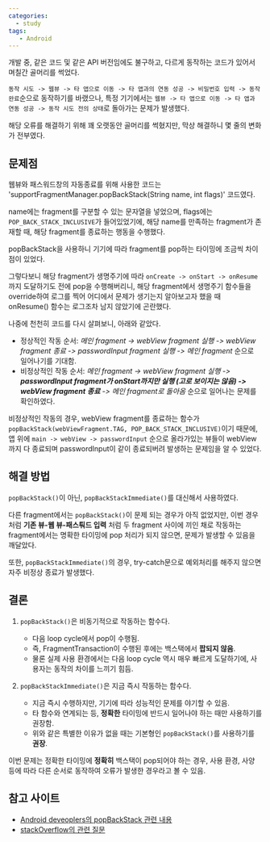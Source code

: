 ```yaml
---
categories: 
  - study
tags:
   - Android
---
```


개발 중, 같은 코드 및 같은 API 버전임에도 불구하고, 다르게 동작하는 코드가 있어서 며칠간 골머리를 썩었다.

`동작 시도 -> 웹뷰 -> 타 앱으로 이동 -> 타 앱과의 연동 성공 -> 비밀번호 입력 -> 동작 완료`순으로 동작하기를 바랬으나, 특정 기기에서는 `웹뷰 -> 타 앱으로 이동 -> 타 앱과 연동 성공 -> 동작 시도 전의 상태`로 돌아가는 문제가 발생했다.

해당 오류를 해결하기 위해 꽤 오랫동안 골머리를 썩혔지만, 막상 해결하니 몇 줄의 변화가 전부였다.


## 문제점

웹뷰와 패스워드창의 자동종료를 위해 사용한 코드는 'supportFragmentManager.popBackStack(String name, int flags)' 코드였다.

name에는 fragment를 구분할 수 있는 문자열을 넣었으며, flags에는 `POP_BACK_STACK_INCLUSIVE`가 들어있었기에, 해당 name를 만족하는 fragment가 존재할 때, 해당 fragment를 종료하는 행동을 수행했다.

popBackStack을 사용하니 기기에 따라 fragment를 pop하는 타이밍에 조금씩 차이점이 있었다.

그렇다보니 해당 fragment가 생명주기에 따라 `onCreate -> onStart -> onResume`까지 도달하기도 전에 pop을 수행해버리니, 해당 fragment에서 생명주기 함수들을 override하여 로그를 찍어 어디에서 문제가 생기는지 알아보고자 했을 때 onResume() 함수는 로그조차 남지 않았기에 곤란했다.


나중에 천천히 코드를 다시 살펴보니, 아래와 같았다.
- 정상적인 작동 순서: *메인 fragment -> webView fragment 실행 -> webView fragment 종료 -> passwordInput fragment 실행 -> 메인 fragment* 순으로 일어나기를 기대함.
- 비정상적인 작동 순서: *메인 fragment -> webView fragment 실행 -> **passwordInput fragment가 onStart까지만 실행 (고로 보이지는 않음) -> webView fragment 종료** -> 메인 fragment로 돌아옴* 순으로 일어나는 문제를 확인하였다.

비정상적인 작동의 경우, webView fragment를 종료하는 함수가 `popBackStack(webViewFragment.TAG, POP_BACK_STACK_INCLUSIVE)`이기 때문에, 앱 위에 `main -> webView -> passwordInput` 순으로 올라가있는 뷰들이 webView까지 다 종료되며 passwordInput이 같이 종료되버려 발생하는 문제임을 알 수 있었다.

## 해결 방법

`popBackStack()`이 아닌, `popBackStackImmediate()`를 대신해서 사용하였다.

다른 fragment에서는 `popBackStack()`이 문제 되는 경우가 아직 없었지만, 이번 경우처럼 **기존 뷰-웹 뷰-패스퉈드 입력** 처럼 두 fragment 사이에 끼인 채로 작동하는 fragment에서는 명확한 타이밍에 pop 처리가 되지 않으면, 문제가 발생할 수 있음을 깨달았다.

또한, `popBackStackImmediate()`의 경우, try-catch문으로 예외처리를 해주지 않으면 자주 비정상 종료가 발생했다.

## 결론

1. `popBackStack()`은 비동기적으로 작동하는 함수다.
    - 다음 loop cycle에서 pop이 수행됨.
    - 즉, FragmentTransaction이 수행된 후에는 백스택에서 **팝되지 않음**.
    - 물론 실제 사용 환경에서는 다음 loop cycle 역시 매우 빠르게 도달하기에, 사용자는 동작의 차이를 느끼기 힘듬.
  
2. `popBackStackImmediate()`은 지금 즉시 작동하는 함수다.
    - 지금 즉시 수행하지만, 기기에 따라 성능적인 문제를 야기할 수 있음.
    - 타 함수와 연계되는 등, **정확한** 타이밍에 반드시 일어나야 하는 때만 사용하기를 권장함.
    - 위와 같은 특별한 이유가 없을 때는 기본형인 `popBackStack()`를 사용하기를 **권장**.
    
이번 문제는 정확한 타이밍에 **정확히** 백스택이 pop되어야 하는 경우, 사용 환경, 사양 등에 따라 다른 순서로 동작하여 오류가 발생한 경우라고 볼 수 있음.

## 참고 사이트

  - [Android deveoplers의 popBackStack 관련 내용](https://developer.android.com/reference/android/app/FragmentManager#popBackStack())
  - [stackOverflow의 관련 질문](https://stackoverflow.com/questions/44655586/difference-between-popbackstackimmediate-vs-popbackstack)
